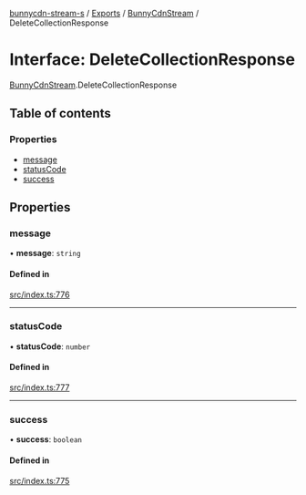 [bunnycdn-stream-s](../README.md) / [Exports](../modules.md) / [BunnyCdnStream](../modules/BunnyCdnStream.md) / DeleteCollectionResponse

# Interface: DeleteCollectionResponse

[BunnyCdnStream](../modules/BunnyCdnStream.md).DeleteCollectionResponse

## Table of contents

### Properties

- [message](BunnyCdnStream.DeleteCollectionResponse.md#message)
- [statusCode](BunnyCdnStream.DeleteCollectionResponse.md#statuscode)
- [success](BunnyCdnStream.DeleteCollectionResponse.md#success)

## Properties

### message

• **message**: `string`

#### Defined in

[src/index.ts:776](https://github.com/Sterrenhemel/bunnycdn-stream/blob/8ddf88a/src/index.ts#L776)

___

### statusCode

• **statusCode**: `number`

#### Defined in

[src/index.ts:777](https://github.com/Sterrenhemel/bunnycdn-stream/blob/8ddf88a/src/index.ts#L777)

___

### success

• **success**: `boolean`

#### Defined in

[src/index.ts:775](https://github.com/Sterrenhemel/bunnycdn-stream/blob/8ddf88a/src/index.ts#L775)
